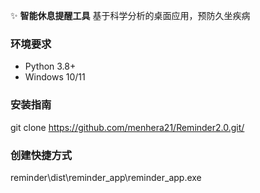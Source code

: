 ✨ **智能休息提醒工具**
基于科学分析的桌面应用，预防久坐疾病

### 环境要求
- Python 3.8+
- Windows 10/11
### 安装指南
git clone https://github.com/menhera21/Reminder2.0.git/
### 创建快捷方式
reminder\dist\reminder_app\reminder_app.exe
